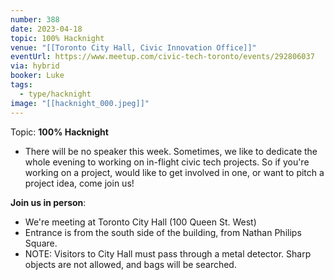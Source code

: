 ```yaml
---
number: 388
date: 2023-04-18
topic: 100% Hacknight
venue: "[[Toronto City Hall, Civic Innovation Office]]"
eventUrl: https://www.meetup.com/civic-tech-toronto/events/292806037
via: hybrid
booker: Luke
tags:
  - type/hacknight
image: "[[hacknight_000.jpeg]]"
---
```

Topic: **100% Hacknight**

* There will be no speaker this week. Sometimes, we like to dedicate the whole evening to working on in-flight civic tech projects. So if you're working on a project, would like to get involved in one, or want to pitch a project idea, come join us!

**Join us in person**:

* We're meeting at Toronto City Hall (100 Queen St. West)
* Entrance is from the south side of the building, from Nathan Philips Square.
* NOTE: Visitors to City Hall must pass through a metal detector. Sharp objects are not allowed, and bags will be searched.

